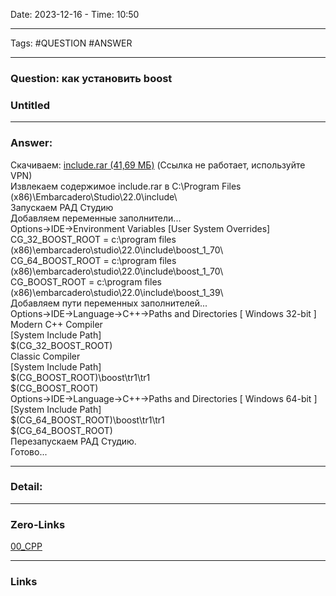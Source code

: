 Date: 2023-12-16 - Time: 10:50
___
Tags: #QUESTION #ANSWER
___
### Question: как установить boost
### Untitled
___
### Answer:
Скачиваем: [include.rar (41,69 МБ)](https://href.li/?https://workupload.com/file/8Y3aMBS7LVu) (Ссылка не работает, используйте VPN)  
Извлекаем содержимое include.rar в C:\Program Files (x86)\Embarcadero\Studio\22.0\include\  
Запускаем РАД Студию  
Добавляем переменные заполнители...  
Options->IDE->Environment Variables [User System Overrides]  
CG_32_BOOST_ROOT = c:\program files (x86)\embarcadero\studio\22.0\include\boost_1_70\  
CG_64_BOOST_ROOT = c:\program files (x86)\embarcadero\studio\22.0\include\boost_1_70\  
CG_BOOST_ROOT = c:\program files (x86)\embarcadero\studio\22.0\include\boost_1_39\  
Добавляем пути переменных заполнителей...  
Options->IDE->Language->C++->Paths and Directories [ Windows 32-bit ]  
Modern C++ Compiler  
[System Include Path]  
$(CG_32_BOOST_ROOT)  
Classic Compiler  
[System Include Path]  
$(CG_BOOST_ROOT)\boost\tr1\tr1  
$(CG_BOOST_ROOT)  
Options->IDE->Language->C++->Paths and Directories [ Windows 64-bit ]  
[System Include Path]  
$(CG_64_BOOST_ROOT)\boost\tr1\tr1  
$(CG_64_BOOST_ROOT)  
Перезапускаем РАД Студию.  
Готово...
___
### Detail:

___
### Zero-Links
[00_CPP](../../__Z_CORE/00_CPP.md)
___
### Links
